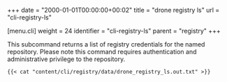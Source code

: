 +++
date = "2000-01-01T00:00:00+00:02"
title = "drone registry ls"
url = "cli-registry-ls"

[menu.cli]
  weight = 24
  identifier = "cli-registry-ls"
  parent = "registry"
+++

This subcommand returns a list of registry credentials for the named repository. Please note this command requires authentication and administrative privilege to the repository.

```text
{{< cat "content/cli/registry/data/drone_registry_ls.out.txt" >}}
```
